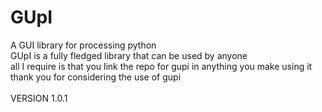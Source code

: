 # GUpI
A GUI library for processing python<br>
GUpI is a fully fledged library that can be used by anyone<br>
all I require is that you link the repo for gupi in anything you make using it<br>
thank you for considering the use of gupi<br>
<br>
VERSION 1.0.1
